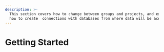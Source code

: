 ```yaml
---
description: >-
  This section covers how to change between groups and projects, and explains
  how to create  connections with databases from where data will be acquired.
---
```


# Getting Started

